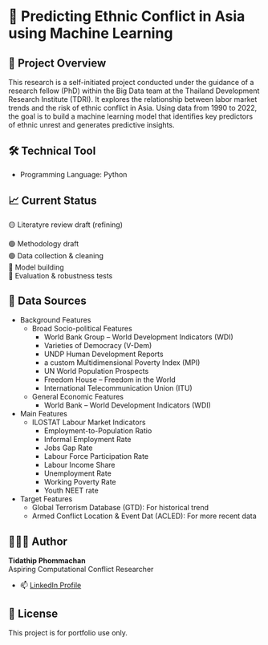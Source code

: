 # 📘 Predicting Ethnic Conflict in Asia using Machine Learning

## 🧠 Project Overview
This research is a self-initiated project conducted under the guidance of a research fellow (PhD) within the Big Data team at the Thailand Development Research Institute (TDRI). It explores the relationship between labor market trends and the risk of ethnic conflict in Asia. Using data from 1990 to 2022, the goal is to build a machine learning model that identifies key predictors of ethnic unrest and generates predictive insights.

## 🛠️ Technical Tool
- Programming Language: Python

## 📈 Current Status
🟡 Literatyre review draft (refining)

🟢 Methodology draft   
🟢 Data collection & cleaning  
🔴 Model building  
🔴 Evaluation & robustness tests

## 📰 Data Sources
- Background Features
  - Broad Socio-political Features
     - World Bank Group – World Development Indicators (WDI)
     - Varieties of Democracy (V-Dem)
     - UNDP Human Development Reports
     - a custom Multidimensional Poverty Index (MPI)
     - UN World Population Prospects
     - Freedom House – Freedom in the World
     - International Telecommunication Union (ITU)
  - General Economic Features
     - World Bank – World Development Indicators (WDI)
- Main Features
  - ILOSTAT Labour Market Indicators
     - Employment-to-Population Ratio
     - Informal Employment Rate
     - Jobs Gap Rate
     - Labour Force Participation Rate
     - Labour Income Share
     - Unemployment Rate
     - Working Poverty Rate
     - Youth NEET rate
- Target Features
  - Global Terrorism Database (GTD): For historical trend
  - Armed Conflict Location & Event Dat (ACLED): For more recent data 

## 👩🏻‍💻 Author
**Tidathip Phommachan**  
Aspiring Computational Conflict Researcher  
- 📫 [LinkedIn Profile](https://www.linkedin.com/in/tidathip-phommachan-4653a1335/)

## 📌 License
This project is for portfolio use only.
